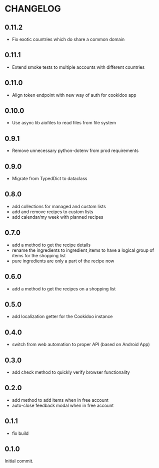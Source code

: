 # CHANGELOG

## 0.11.2

- Fix exotic countries which do share a common domain

## 0.11.1

- Extend smoke tests to multiple accounts with different countries

## 0.11.0

- Align token endpoint with new way of auth for cookidoo app

## 0.10.0

- Use async lib aiofiles to read files from file system

## 0.9.1

- Remove unnecessary python-dotenv from prod requirements

## 0.9.0

- Migrate from TypedDict to dataclass

## 0.8.0

- add collections for managed and custom lists
- add and remove recipes to custom lists
- add calendar/my week with planned recipes

## 0.7.0

- add a method to get the recipe details
- rename the ingredients to ingredient_items to have a logical group of items for the shopping list
- pure ingredients are only a part of the recipe now

## 0.6.0

- add a method to get the recipes on a shopping list

## 0.5.0

- add localization getter for the Cookidoo instance

## 0.4.0

- switch from web automation to proper API (based on Android App)

## 0.3.0

- add check method to quickly verify browser functionality

## 0.2.0

- add method to add items when in free account
- auto-close feedback modal when in free account

## 0.1.1

- fix build

## 0.1.0

Initial commit.
